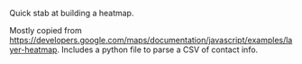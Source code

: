Quick stab at building a heatmap.

Mostly copied from https://developers.google.com/maps/documentation/javascript/examples/layer-heatmap.
Includes a python file to parse a CSV of contact info.
